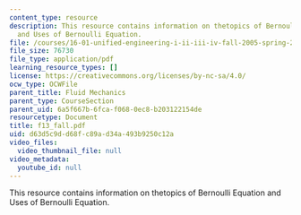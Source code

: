```yaml
---
content_type: resource
description: This resource contains information on thetopics of Bernoulli Equation
  and Uses of Bernoulli Equation.
file: /courses/16-01-unified-engineering-i-ii-iii-iv-fall-2005-spring-2006/d63d5c9dd68fc89ad34a493b9250c12a_f13_fall.pdf
file_size: 76730
file_type: application/pdf
learning_resource_types: []
license: https://creativecommons.org/licenses/by-nc-sa/4.0/
ocw_type: OCWFile
parent_title: Fluid Mechanics
parent_type: CourseSection
parent_uid: 6a5f667b-6fca-f068-0ec8-b203122154de
resourcetype: Document
title: f13_fall.pdf
uid: d63d5c9d-d68f-c89a-d34a-493b9250c12a
video_files:
  video_thumbnail_file: null
video_metadata:
  youtube_id: null
---
```

This resource contains information on thetopics of Bernoulli Equation and Uses of Bernoulli Equation.